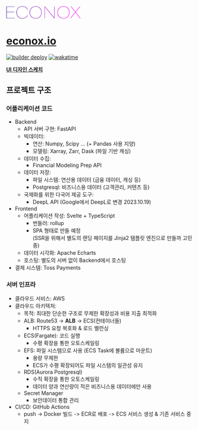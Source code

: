 <img src="./frontend/static/img/logo.png" alt="logo" width="200"/>

# [econox.io](https://www.econox.io/)

[![builder deploy](https://github.com/clomia-group/econox/actions/workflows/deploy.yaml/badge.svg)](https://github.com/clomia-group/econox/actions/workflows/deploy.yaml) [![wakatime](https://wakatime.com/badge/user/eaedfb05-2b60-4cd6-8436-6a673d9bd06f/project/c7596db5-6e65-494d-80d7-462ce4dc9aa4.svg)](https://wakatime.com/badge/user/eaedfb05-2b60-4cd6-8436-6a673d9bd06f/project/c7596db5-6e65-494d-80d7-462ce4dc9aa4)

[**UI 디자인 스케치**](https://assets.adobe.com/id/urn:aaid:sc:AP:01ecd7d2-71fb-4581-ba0f-c692b42eeba5?view=published)

## 프로젝트 구조

### 어플리케이션 코드

- Backend
  - API 서버 구현: FastAPI
  - 빅데이터:
    - 연산: Numpy, Scipy ... (+ Pandas 사용 지양)
    - 모델링: Xarray, Zarr, Dask (파일 기반 캐싱)
  - 데이터 수집:
    - Financial Modeling Prep API
  - 데이터 저장:
    - 파일 시스템: 연산용 데이터 (금융 데이터, 캐싱 등)
    - Postgresql: 비즈니스용 데이터 (고객관리, 커텐츠 등)
  - 국제화를 위한 다국어 제공 도구:
    - DeepL API (Google에서 DeepL로 변경 2023.10.19)
- Frontend
  - 어플리케이션 작성: Svelte + TypeScript
    - 번들러: rollup
    - SPA 형태로 만들 예정  
      (SSR을 위해서 별도의 렌딩 페이지를 Jinja2 템플릿 엔진으로 만들까 고민중)
  - 데이터 시각화: Apache Echarts
  - 호스팅: 별도의 서버 없이 Backend에서 호스팅
- 결제 시스템: Toss Payments

### 서버 인프라

- 클라우드 서비스: AWS
- 클라우드 아키텍처:
  - 목적: 최대한 단순한 구조로 무제한 확장성과 비용 지출 최적화
  - ALB: Route53 -> **ALB** -> ECS(컨테이너들)
    - HTTPS 요청 복호화 & 로드 벨런싱
  - ECS(Fargate): 코드 실행
    - 수평 확장을 통한 오토스케일링
  - EFS: 파일 시스템으로 사용 (ECS Task에 볼륨으로 마운트)
    - 용량 무제한
    - ECS가 수평 확장되어도 파일 시스템의 일관성 유지
  - RDS(Aurora Postgresql)
    - 수직 확장을 통한 오토스케일링
    - 데이터 양과 연산량이 적은 비즈니스용 데이터에만 사용
  - Secret Manager
    - 보안데이터 통합 관리
- CI/CD: GitHub Actions
  - push -> Docker 빌드 -> ECR로 배포 -> ECS 서비스 생성 & 기존 서비스 중지
